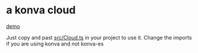 # a konva cloud

[demo](https://jsfiddle.net/zd4u7wy6/)

Just copy and past [src/Cloud.ts](src/Cloud.ts) in your project to use it.
Change the imports if you are using konva and not konva-es
